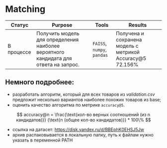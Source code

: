 # Matching

Статус | Purpose | Tools |  Results 
------------- |----------------| ---------------- | ---------------- 
 В процессе | Получить модель для определения наиболее вероятного кандидата для ответа на запрос.|  `FAISS`, `numpy`, `pandas` | Получена и сохранена модель с метрикой Accuracy@5 72.156%



## Немного подробнее:
- разработать алгоритм, который для всех товаров из _validation.csv_ предложит несколько вариантов наиболее похожих товаров из base;
- оценить качество алгоритма по метрике `accuracy@5`.

$$
accuracy@n = \frac{\text{кол-во верных соотношений (из n кандидатов)}} {\text{n (общее кол-во кандидатов)}} * 100\%
$$
- ссылка на датасет: https://disk.yandex.ru/d/BBEphK0EHSJ5Jw
- архив распаковывается в локальную папку, путь к файлам нужно указать в переменной PATH
